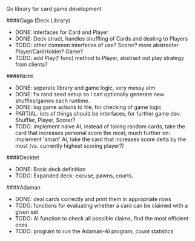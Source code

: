 Go library for card game development

####Gaga (Deck Library)
* DONE: interfaces for Card and Player
* DONE: Deck struct, handles shuffling of Cards and dealing to Players
* TODO: other common interfaces of use? Scorer? more abstracter Player/CardHolder? Game?
* TODO: add Play(f func) method to Player, abstract out play strategy from clients?

####Nicht
* DONE: seperate library and game logic, very messy atm
* DONE: fix rand seed setup so I can optionally generate new shuffles/games each runtime.
* DONE: log game actions to file, for checking of game logic
* PARTIAL: lots of things should be interfaces, for further game dev: Shuffler, Player, Scorer?
* TODO: implement naive AI, instead of taking random cards, take the card that increases personal score the most, much further on: implement 'smart' AI, take the card that increases score delta by the most (vs. currently highest scoring player?)

####Decktet
* DONE: Basic deck definition
* TODO: Expanded deck: excuse, pawns, courts.

####Adaman
* DONE: deal cards correctly and print them in appropriate rows
* TODO: functions for evaluating whether a card can be claimed with a given set
* TODO: AI function to check all possible claims, find the most efficient ones
* TODO: program to run the Adaman-AI program, count statistics
